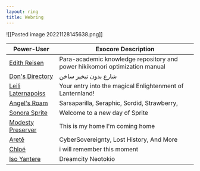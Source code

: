```yaml
---
layout: ring
title: Webring
---
```

![[Pasted image 20221128145638.png]]


| Power-User                                           | Exocore Description                                                         |
| ---------------------------------------------------- | --------------------------------------------------------------------------- |
| [Edith Reisen](http://reisen.netlify.app/)           | Para-academic knowledge repository and power hikikomori optimization manual |
| [Don's Directory](http://dons.directory/)            | شارع بدون تبخير ساخن                                                        |
| [Leili Laternapoiss](https://leili.netlify.app/)     | Your entry into the magical Enlightenment of Lanternland!                   |
| [Angel's Roam](https://eplenas.neocities.org/)       | Sarsaparilla, Seraphic, Sordid, Strawberry,                                 |
| [Sonora Sprite](https://spritecore.netlify.app/)     | Welcome to a new day of Sprite                                              |
| [Modesty Preserver](https:s//disengagea.toikos.net/) | This is my home I'm coming home                                             |
| [Aretê](https://primecult.one)                       | CyberSovereignty, Lost History, And More                                    |
| [Chloé](https://waifmaterial.com/)                   | i will remember this moment                                                 |     |     |
| [Iso Yantere](https://neotokio.net/)                 | Dreamcity Neotokio                                                                           |     |     |